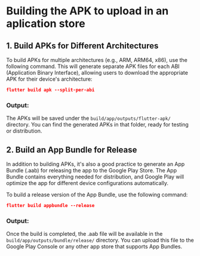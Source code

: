 # Building the APK to upload in an aplication store

## 1. Build APKs for Different Architectures
To build APKs for multiple architectures (e.g., ARM, ARM64, x86), use the following command. This will generate separate APK files for each ABI (Application Binary Interface), allowing users to download the appropriate APK for their device's architecture:


```json
flutter build apk --split-per-abi
```


### Output:
The APKs will be saved under the ```build/app/outputs/flutter-apk/``` directory. You can find the generated APKs in that folder, ready for testing or distribution.

## 2. Build an App Bundle for Release
In addition to building APKs, it's also a good practice to generate an App Bundle (.aab) for releasing the app to the Google Play Store. The App Bundle contains everything needed for distribution, and Google Play will optimize the app for different device configurations automatically.

To build a release version of the App Bundle, use the following command:

```json
flutter build appbundle --release
```

### Output:
Once the build is completed, the .aab file will be available in the ```build/app/outputs/bundle/release/``` directory. You can upload this file to the Google Play Console or any other app store that supports App Bundles.